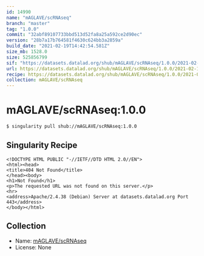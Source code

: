 ```yaml
---
id: 14990
name: "mAGLAVE/scRNAseq"
branch: "master"
tag: "1.0.0"
commit: "32abf89107733bbd513d52fa8a25a592ce2d90ec"
version: "28b7a17b764581f4630c624bb3a2859a"
build_date: "2021-02-19T14:42:54.581Z"
size_mb: 1528.0
size: 525856799
sif: "https://datasets.datalad.org/shub/mAGLAVE/scRNAseq/1.0.0/2021-02-19-32abf891-28b7a17b/28b7a17b764581f4630c624bb3a2859a.sif"
url: https://datasets.datalad.org/shub/mAGLAVE/scRNAseq/1.0.0/2021-02-19-32abf891-28b7a17b/
recipe: https://datasets.datalad.org/shub/mAGLAVE/scRNAseq/1.0.0/2021-02-19-32abf891-28b7a17b/Singularity
collection: mAGLAVE/scRNAseq
---
```


# mAGLAVE/scRNAseq:1.0.0

```bash
$ singularity pull shub://mAGLAVE/scRNAseq:1.0.0
```

## Singularity Recipe

```singularity
<!DOCTYPE HTML PUBLIC "-//IETF//DTD HTML 2.0//EN">
<html><head>
<title>404 Not Found</title>
</head><body>
<h1>Not Found</h1>
<p>The requested URL was not found on this server.</p>
<hr>
<address>Apache/2.4.38 (Debian) Server at datasets.datalad.org Port 443</address>
</body></html>
```

## Collection

 - Name: [mAGLAVE/scRNAseq](https://github.com/mAGLAVE/scRNAseq)
 - License: None

